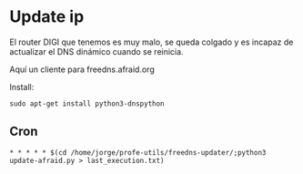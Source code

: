 # Update ip

El router DIGI que tenemos es muy malo, se queda colgado y es incapaz de actualizar el DNS dinámico cuando se reinicia.

Aquí un cliente para freedns.afraid.org

Install:
```
sudo apt-get install python3-dnspython
```

## Cron

```
* * * * * $(cd /home/jorge/profe-utils/freedns-updater/;python3 update-afraid.py > last_execution.txt)
```
